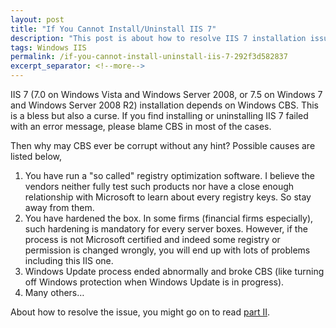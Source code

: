 ```yaml
---
layout: post
title: "If You Cannot Install/Uninstall IIS 7"
description: "This post is about how to resolve IIS 7 installation issue."
tags: Windows IIS
permalink: /if-you-cannot-install-uninstall-iis-7-292f3d582837
excerpt_separator: <!--more-->
---
```

IIS 7 (7.0 on Windows Vista and Windows Server 2008, or 7.5 on Windows 7 and Windows Server 2008 R2) installation depends on Windows CBS. This is a bless but also a curse. If you find installing or uninstalling IIS 7 failed with an error message, please blame CBS in most of the cases.
<!--more-->

Then why may CBS ever be corrupt without any hint? Possible causes are listed below,

1. You have run a "so called" registry optimization software. I believe the vendors neither fully test such products nor have a close enough relationship with Microsoft to learn about every registry keys. So stay away from them.
1. You have hardened the box. In some firms (financial firms especially), such hardening is mandatory for every server boxes. However, if the process is not Microsoft certified and indeed some registry or permission is changed wrongly, you will end up with lots of problems including this IIS one.
1. Windows Update process ended abnormally and broke CBS (like turning off Windows protection when Windows Update is in progress).
1. Many others…

About how to resolve the issue, you might go on to read [part II](/if-you-cannot-install-uninstall-iis-7-part-ii-73a14fe3db0).
